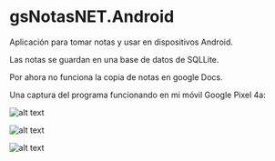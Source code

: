 # gsNotasNET.Android
 Aplicación para tomar notas y usar en dispositivos Android.

Las notas se guardan en una base de datos de SQLLite.

Por ahora no funciona la copia de notas en google Docs.

Una captura del programa funcionando en mi móvil Google Pixel 4a:

![alt text](http://www.elguillemola.com/img/img2020/gsNotasNET.Android-04.png "Captura de la aplicación en funcionamiento")

![alt text](http://www.elguillemola.com/img/img2020/gsNotasNET.Android-05.png "Figura 2.")

![alt text](http://www.elguillemola.com/img/img2020/gsNotasNET.Android-02.png "Figura 3.")
